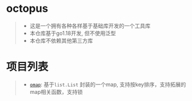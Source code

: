 # octopus
> - 这是一个拥有各种各样基于基础库开发的一个工具库
> - 本仓库基于go1.18开发, 但不使用泛型
> - 本仓库不依赖其他第三方库

# 项目列表
> - [`omap`](./omap): 基于`list.List` 封装的一个map, 支持按key排序，支持拓展的map相关函数，支持锁